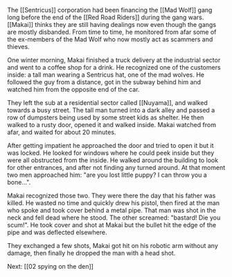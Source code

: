 The [[Sentricus]] corporation had been financing the [[Mad Wolf]] gang long before the end of the [[Red Road Riders]] during the gang wars. [[Makai]] thinks they are still having dealings now even though the gangs are mostly disbanded. From time to time, he monitored from afar some of the ex-members of the Mad Wolf who now mostly act as scammers and thieves.

One winter morning, Makai finished a truck delivery at the industrial sector and went to a coffee shop for a drink. He recognized one of the customers inside: a tall man wearing a Sentricus hat, one of the mad wolves. He followed the guy from a distance, got in the subway behind him and watched him from the opposite end of the car.

They left the sub at a residential sector called [[Nuyama]], and walked towards a busy street. The tall man turned into a dark alley and passed a row of dumpsters being used by some street kids as shelter. He then walked to a rusty door, opened it and walked inside. Makai watched from afar, and waited for about 20 minutes.

After getting impatient he approached the door and tried to open it but it was locked. He looked for windows where he could peek inside but they were all obstructed from the inside. He walked around the building to look for other entrances, and after not finding any turned around. At that moment two men approached him: "are you lost little puppy? I can throw you a bone...".

Makai recognized those two. They were there the day that his father was killed. He wasted no time and quickly drew his pistol, then fired at the man who spoke and took cover behind a metal pipe. That man was shot in the neck and fell dead where he stood. The other screamed: "bastard! Die you scum!". He took cover and shot at Makai but the bullet hit the edge of the pipe and was deflected elsewhere.

They exchanged a few shots, Makai got hit on his robotic arm without any damage, then finally he dropped the man with a head shot.

Next: [[02 spying on the den]]